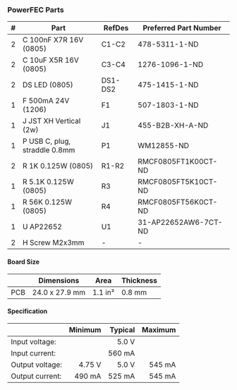 ### PowerFEC Parts

|  # | Part                                      | RefDes  | Preferred Part Number         |
|---:|-------------------------------------------|---------|-------------------------------|
|  2 | C 100nF X7R 16V (0805)                    | C1-C2   | 478-5311-1-ND                 |
|  2 | C 10uF X5R 16V (0805)                     | C3-C4   | 1276-1096-1-ND                |
|  2 | DS LED (0805)                             | DS1-DS2 | 475-1415-1-ND                 |
|  1 | F 500mA 24V (1206)                        | F1      | 507-1803-1-ND                 |
|  1 | J JST XH Vertical (2w)                    | J1      | 455-B2B-XH-A-ND               |
|  1 | P USB C, plug, straddle 0.8mm             | P1      | WM12855-ND                    |
|  2 | R 1K 0.125W (0805)                        | R1-R2   | RMCF0805FT1K00CT-ND           |
|  1 | R 5.1K 0.125W (0805)                      | R3      | RMCF0805FT5K10CT-ND           |
|  1 | R 56K 0.125W (0805)                       | R4      | RMCF0805FT56K0CT-ND           |
|  1 | U AP22652                                 | U1      | 31-AP22652AW6-7CT-ND          |
|  2 | H Screw M2x3mm                            | -       | -                             |


#### Board Size

|       |      Dimensions | Area    | Thickness |
|-------|-----------------|---------|-----------|
| PCB   |  24.0 x 27.9 mm | 1.1 in² |    0.8 mm |


#### Specification

|                 | Minimum | Typical | Maximum |
|-----------------|--------:|--------:|--------:|
| Input voltage:  |         |   5.0 V |         |
| Input current:  |         |  560 mA |         |
| Output voltage: |  4.75 V |   5.0 V |  545 mA |
| Output current: |  490 mA |  525 mA |  545 mA |
